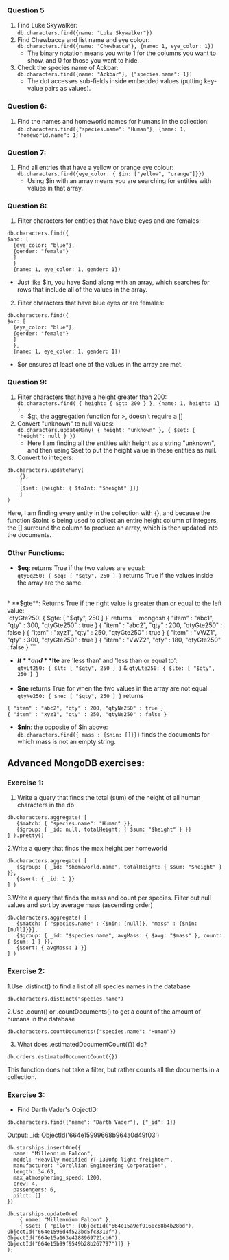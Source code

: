 ### Question 5

1. Find Luke Skywalker: <br>
`db.characters.find({name: "Luke Skywalker"})`
2. Find Chewbacca and list name and eye colour:<br>
`db.characters.find({name: "Chewbacca"}, {name: 1, eye_color: 1})`
   * The binary notation means you write 1 for the columns you want to show, and 0 for those you want to hide.
3. Check the species name of Ackbar: <br>
`db.characters.find({name: "Ackbar"}, {"species.name": 1})`
   * The dot accesses sub-fields inside embedded values (putting key-value pairs as values).

### Question 6:

1. Find the names and homeworld names for humans in the collection: <br>
`db.characters.find({"species.name": "Human"}, {name: 1, "homeworld.name": 1})`

### Question 7:

1. Find all entries that have a yellow or orange eye colour:
`db.characters.find({eye_color: { $in: ["yellow", "orange"]}})`
   * Using $in with an array means you are searching for entities with values in that array.

### Question 8:

1. Filter characters for entities that have blue eyes and are females:
```mongosh
db.characters.find({ 
$and: [
  {eye_color: "blue"},
  {gender: "female"}
  ]
  } 
  {name: 1, eye_color: 1, gender: 1})
```
*   Just like $in, you have $and along with an array, which searches for rows that include all of the values in the array.

2. Filter characters that have blue eyes or are females:
```mongosh
db.characters.find({ 
$or: [
  {eye_color: "blue"},
  {gender: "female"}
  ]
  }, 
  {name: 1, eye_color: 1, gender: 1})
```
*   $or ensures at least one of the values in the array are met.
### Question 9:

1. Filter characters that have a height greater than 200: <br>
`db.characters.find( { height: { $gt: 200 } }, {name: 1, height: 1} )`
   * $gt, the aggregation function for >, doesn't require a []
2. Convert "unknown" to null values: <br>
`db.characters.updateMany(
    { height: "unknown" },
    { $set: { "height": null } })`
   * Here I am finding all the entities with height as a string "unknown", and then using $set to put the height value in these entities as null.
3. Convert to integers:
```
db.characters.updateMany(
    {},
    [
    {$set: {height: { $toInt: "$height" }}}
    ]
)
```
Here, I am finding every entity in the collection with {}, and because the function $toInt is being used to collect an entire height column of integers, the [] surround the column to produce an array, which is then updated into the documents.

### Other Functions:
* **$eq**: returns True if the two values are equal: <br>
`qtyEq250: { $eq: [ "$qty", 250 ] }` returns True if the values inside the array are the same. <br>
<br>
* **$gte**: Returns True if the right value is greater than or equal to the left value: <br>
`qtyGte250: { $gte: [ "$qty", 250 ] }` returns
```mongosh
{ "item" : "abc1", "qty" : 300, "qtyGte250" : true }
{ "item" : "abc2", "qty" : 200, "qtyGte250" : false }
{ "item" : "xyz1", "qty" : 250, "qtyGte250" : true }
{ "item" : "VWZ1", "qty" : 300, "qtyGte250" : true }
{ "item" : "VWZ2", "qty" : 180, "qtyGte250" : false }
```

* **$lt** and **$lte** are 'less than' and 'less than or equal to': <br>
`qtyLt250: { $lt: [ "$qty", 250 ] }` & `qtyLte250: { $lte: [ "$qty", 250 ] }`
<br> <br>
* **$ne** returns True for when the two values in the array are not equal: <br>
`qtyNe250: { $ne: [ "$qty", 250 ] }` returns
```
{ "item" : "abc2", "qty" : 200, "qtyNe250" : true }
{ "item" : "xyz1", "qty" : 250, "qtyNe250" : false }
```
* **$nin**: the opposite of $in above: <br>
`db.characters.find({ mass : {$nin: []}})` finds the documents for which mass is not an empty string.

## Advanced MongoDB exercises:

### Exercise 1:
1. Write a query that finds the total (sum) of the height of all human characters in the db
```mongosh
db.characters.aggregate( [
   {$match: { "species.name": "Human" }},
   {$group: { _id: null, totalHeight: { $sum: "$height" } }}
] ).pretty()
```
2.Write a query that finds the max height per homeworld

```mongosh
db.characters.aggregate( [
   {$group: { _id: "$homeworld.name", totalHeight: { $sum: "$height" } }},
   {$sort: { _id: 1 }}
] )
```
3.Write a query that finds the mass and count per species. Filter out null values and sort by average mass (ascending order)

```mongosh
db.characters.aggregate( [
   {$match: { "species.name" : {$nin: [null]}, "mass" : {$nin: [null]}}},
   {$group: { _id: "$species.name", avgMass: { $avg: "$mass" }, count: { $sum: 1 } }},
   {$sort: { avgMass: 1 }}
] )
```

### Exercise 2:
1.Use .distinct() to find a list of all species names in the database

```mongosh
db.characters.distinct("species.name")
```
2.Use .count() or .countDocuments() to get a count of the amount of humans in the database

```mongosh
db.characters.countDocuments({"species.name": "Human"})
```
3. What does .estimatedDocumentCount({}) do?
```mongosh
db.orders.estimatedDocumentCount({})
```
This function does not take a filter, but rather counts all the documents in a collection.

### Exercise 3:

* Find Darth Vader's ObjectID:
```mongosh
db.characters.find({"name": "Darth Vader"}, {"_id": 1})
```
Output: _id: ObjectId('664e15999668b964a0d49f03')

```mongosh
db.starships.insertOne({
  name: "Millennium Falcon",
  model: "Heavily modified YT-1300fp light freighter",
  manufacturer: "Corellian Engineering Corporation",
  length: 34.63,
  max_atmosphering_speed: 1200,
  crew: 4,
  passengers: 6,
  pilot: []
})
```
```mongosh
db.starships.updateOne(
    { name: "Millennium Falcon" },
    { $set: { "pilot": [ObjectId("664e15a9ef9160c68b4b28bd"), ObjectId("664e1596d4f523bd5fc3310f"), ObjectId("664e15a163e4288969721cb6"), ObjectId("664e15b99f9549b28b267797")]} }
);

```